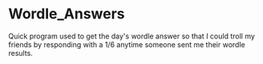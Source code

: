 # Wordle_Answers
Quick program used to get the day's wordle answer so that I could troll my friends by responding with a 1/6 anytime someone sent me their wordle results.
